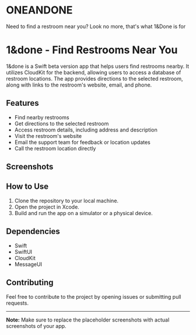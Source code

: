 # ONEANDONE
Need to find a restroom near you? Look no more, that's what 1&amp;Done is for
# 1&done - Find Restrooms Near You

1&done is a Swift beta version app that helps users find restrooms nearby. It utilizes CloudKit for the backend, allowing users to access a database of restroom locations. The app provides directions to the selected restroom, along with links to the restroom's website, email, and phone.

## Features

- Find nearby restrooms
- Get directions to the selected restroom
- Access restroom details, including address and description
- Visit the restroom's website
- Email the support team for feedback or location updates
- Call the restroom location directly

## Screenshots



## How to Use

1. Clone the repository to your local machine.
2. Open the project in Xcode.
3. Build and run the app on a simulator or a physical device.

## Dependencies

- Swift
- SwiftUI
- CloudKit
- MessageUI

## Contributing

Feel free to contribute to the project by opening issues or submitting pull requests.



---

**Note:** Make sure to replace the placeholder screenshots with actual screenshots of your app.
